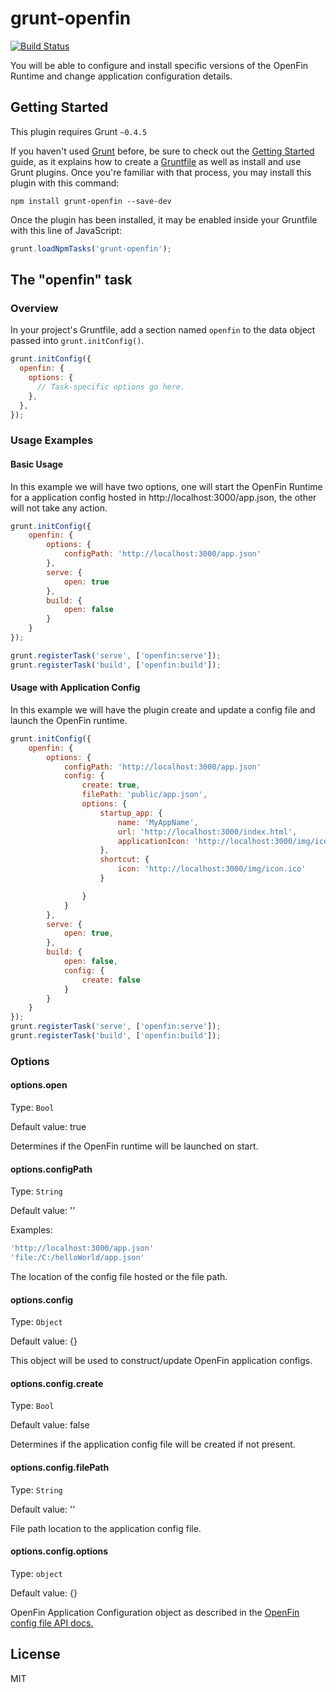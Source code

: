 # grunt-openfin

[![Build Status](https://travis-ci.org/openfin/grunt-openfin.svg?branch=master)](https://travis-ci.org/openfin/grunt-openfin)

You will be able to configure and install specific versions of the OpenFin Runtime and change application configuration details.

## Getting Started
This plugin requires Grunt `~0.4.5`

If you haven't used [Grunt](http://gruntjs.com/) before, be sure to check out the [Getting Started](http://gruntjs.com/getting-started) guide, as it explains how to create a [Gruntfile](http://gruntjs.com/sample-gruntfile) as well as install and use Grunt plugins. Once you're familiar with that process, you may install this plugin with this command:

```shell
npm install grunt-openfin --save-dev
```

Once the plugin has been installed, it may be enabled inside your Gruntfile with this line of JavaScript:

```js
grunt.loadNpmTasks('grunt-openfin');
```

## The "openfin" task

### Overview
In your project's Gruntfile, add a section named `openfin` to the data object passed into `grunt.initConfig()`.

```js
grunt.initConfig({
  openfin: {
    options: {
      // Task-specific options go here.
    },
  },
});
```


### Usage Examples

#### Basic Usage
In this example we will have two options, one will start the OpenFin Runtime for a application config hosted in http://localhost:3000/app.json, the other will not take any action.

```js
grunt.initConfig({
    openfin: {
        options: {
            configPath: 'http://localhost:3000/app.json'
        },
        serve: {
            open: true
        },
        build: {
            open: false
        }
    }
});

grunt.registerTask('serve', ['openfin:serve']);
grunt.registerTask('build', ['openfin:build']);

```

#### Usage with Application Config  
In this example we will have the plugin create and update a config file and launch the OpenFin runtime.

```js
grunt.initConfig({
    openfin: {
        options: {
            configPath: 'http://localhost:3000/app.json'
            config: {
                create: true,
                filePath: 'public/app.json',
                options: {
                    startup_app: {
                        name: 'MyAppName',
                        url: 'http://localhost:3000/index.html',
                        applicationIcon: 'http://localhost:3000/img/icon.ico'
                    },
                    shortcut: {
                        icon: 'http://localhost:3000/img/icon.ico'
                    }

                }
            }
        },
        serve: {
            open: true,
        },
        build: {
            open: false,
            config: {
                create: false
            }
        }
    }
});
grunt.registerTask('serve', ['openfin:serve']);
grunt.registerTask('build', ['openfin:build']);
```

### Options

#### options.open
Type: `Bool`

Default value: true

Determines if the OpenFin runtime will be launched on start.

#### options.configPath
Type: `String`

Default value: ''

Examples: 
```js
'http://localhost:3000/app.json'
'file:/C:/helloWorld/app.json'
```

The location of the config file hosted or the file path.

#### options.config
Type: `Object`

Default value: {}

This object will be used to construct/update OpenFin application configs.

#### options.config.create
Type: `Bool`

Default value: false

Determines if the application config file will be created if not present.

#### options.config.filePath
Type: `String`

Default value: ''

File path location to the application config file.

#### options.config.options
Type: `object`

Default value: {}

OpenFin Application Configuration object as described in the [OpenFin config file API docs.](http://openfin.co/developers.html?url=developers/api/config/overview.html)

## License

MIT
